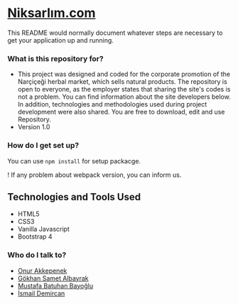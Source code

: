 # [Niksarlım.com](http://niksarlim.com/) #

This README would normally document whatever steps are necessary to get your application up and running.

### What is this repository for? ###

* This project was designed and coded for the corporate promotion of the Narçiçeği herbal market, which sells natural products. The repository is open to everyone, as the employer states that sharing the site's codes is not a problem. You can find information about the site developers below. In addition, technologies and methodologies used during project development were also shared. You are free to download, edit and use Repository.
* Version 1.0

### How do I get set up? ###

You can use `npm install` for setup packacge. 

! If any problem about webpack version, you can inform us.

## Technologies and Tools Used

- HTML5
- CSS3
- Vanilla Javascript
- Bootstrap 4

### Who do I talk to? ###

* [Onur Akkepenek](https://github.com/OnurAkkepenekk)
* [Gökhan Samet Albayrak](https://github.com/gokhansamet)
* [Mustafa Batuhan Bayoğlu](https://github.com/batuhanbay)
* [İsmail Demircan](https://ismaildemircan.com/)
